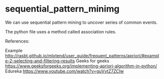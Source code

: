 # sequential_pattern_minimg

We can use sequential pattern mining to uncover series of common events. 

The python file uses a method called association rules.

References:

Example
http://rasbt.github.io/mlxtend/user_guide/frequent_patterns/apriori/#example-2-selecting-and-filtering-results
Geeks for geeks
https://www.geeksforgeeks.org/implementing-apriori-algorithm-in-python/
Edureka
https://www.youtube.com/watch?v=guVvtZ7ZClw

